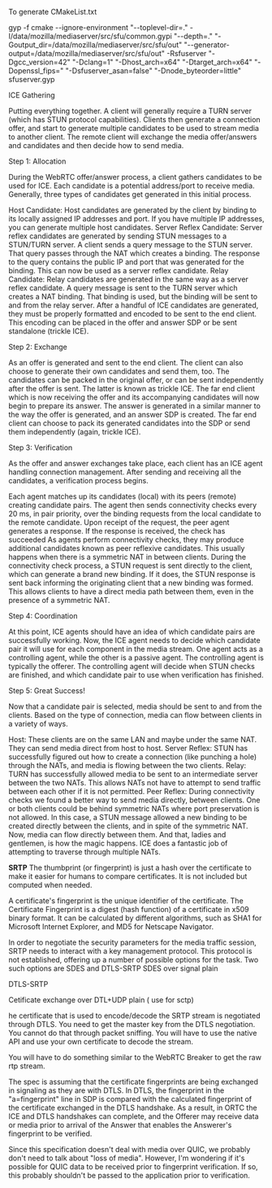 To generate CMakeList.txt

gyp -f cmake  --ignore-environment "--toplevel-dir=." -I/data/mozilla/mediaserver/src/sfu/common.gypi "--depth=." "-Goutput_dir=/data/mozilla/mediaserver/src/sfu/out" "--generator-output=/data/mozilla/mediaserver/src/sfu/out" -Rsfuserver "-Dgcc_version=42" "-Dclang=1" "-Dhost_arch=x64" "-Dtarget_arch=x64" "-Dopenssl_fips=" "-Dsfuserver_asan=false" "-Dnode_byteorder=little" sfuserver.gyp



ICE Gathering

Putting everything together. A client will generally require a TURN server (which has STUN protocol capabilities). Clients then generate a connection offer, and start to generate multiple candidates to be used to stream media to another client. The remote client will exchange the media offer/answers and candidates and then decide how to send media.

Step 1: Allocation

During the WebRTC offer/answer process, a client gathers candidates to be used for ICE. Each candidate is a potential address/port to receive media. Generally, three types of candidates get generated in this initial process.

Host Candidate: Host candidates are generated by the client by binding to its locally assigned IP addresses and port. If you have multiple IP addresses, you can generate multiple host candidates.
Server Reflex Candidate: Server reflex candidates are generated by sending STUN messages to a STUN/TURN server. A client sends a query message to the STUN server. That query passes through the NAT which creates a binding. The response to the query contains the public IP and port that was generated for the binding. This can now be used as a server reflex candidate.
Relay Candidate: Relay candidates are generated in the same way as a server reflex candidate. A query message is sent to the TURN server which creates a NAT binding. That binding is used, but the binding will be sent to and from the relay server.
After a handful of ICE candidates are generated, they must be properly formatted and encoded to be sent to the end client. This encoding can be placed in the offer and answer SDP or be sent standalone (trickle ICE).

Step 2: Exchange

As an offer is generated and sent to the end client. The client can also choose to generate their own candidates and send them, too. The candidates can be packed in the original offer, or can be sent independently after the offer is sent. The latter is known as trickle ICE. The far end client which is now receiving the offer and its accompanying candidates will now begin to prepare its answer. The answer is generated in a similar manner to the way the offer is generated, and an answer SDP is created. The far end client can choose to pack its generated candidates into the SDP or send them independently (again, trickle ICE).

Step 3: Verification

As the offer and answer exchanges take place, each client has an ICE agent handling connection management. After sending and receiving all the candidates, a verification process begins.

Each agent matches up its candidates (local) with its peers (remote) creating candidate pairs.
The agent then sends connectivity checks every 20 ms, in pair priority, over the binding requests from the local candidate to the remote candidate.
Upon receipt of the request, the peer agent generates a response.
If the response is received, the check has succeeded
As agents perform connectivity checks, they may produce additional candidates known as peer reflexive candidates. This usually happens when there is a symmetric NAT in between clients. During the connectivity check process, a STUN request is sent directly to the client, which can generate a brand new binding. If it does, the STUN response is sent back informing the originating client that a new binding was formed. This allows clients to have a direct media path between them, even in the presence of a symmetric NAT.

Step 4: Coordination

At this point, ICE agents should have an idea of which candidate pairs are successfully working. Now, the ICE agent needs to decide which candidate pair it will use for each component in the media stream. One agent acts as a controlling agent, while the other is a passive agent. The controlling agent is typically the offerer. The controlling agent will decide when STUN checks are finished, and which candidate pair to use when verification has finished.

Step 5: Great Success!

Now that a candidate pair is selected, media should be sent to and from the clients. Based on the type of connection, media can flow between clients in a variety of ways.

Host: These clients are on the same LAN and maybe under the same NAT. They can send media direct from host to host.
Server Reflex: STUN has successfully figured out how to create a connection (like punching a hole) through the NATs, and media is flowing between the two clients.
Relay: TURN has successfully allowed media to be sent to an intermediate server between the two NATs. This allows NATs not have to attempt to send traffic between each other if it is not permitted.
Peer Reflex: During connectivity checks we found a better way to send media directly, between clients. One or both clients could be behind symmetric NATs where port preservation is not allowed. In this case, a STUN message allowed a new binding to be created directly between the clients, and in spite of the symmetric NAT. Now, media can flow directly between them.
And that, ladies and gentlemen, is how the magic happens. ICE does a fantastic job of attempting to traverse through multiple NATs.




**SRTP**
The thumbprint (or fingerprint) is just a hash over the certificate to make it easier for humans to compare certificates. It is not included but computed when needed.

A certificate's fingerprint is the unique identifier of the certificate. The Certificate Fingerprint is a digest (hash function) of a certificate in x509 binary format. It can be calculated by different algorithms, such as SHA1 for Microsoft Internet Explorer, and MD5 for Netscape Navigator.



In order to negotiate the security parameters for the media traffic session, SRTP needs to interact with a key management protocol. This protocol is not established, offering up a number of possible options for the task. Two such options are SDES and DTLS-SRTP
SDES over signal   plain

DTLS-SRTP 

Cetificate exchange over DTL+UDP plain
(  use for sctp)


he certificate that is used to encode/decode the SRTP stream is negotiated through DTLS. You need to get the master key from the DTLS negotiation. You cannot do that through packet sniffing. You will have to use the native API and use your own certificate to decode the stream.

You will have to do something similar to the WebRTC Breaker to get the raw rtp stream. 


The spec is assuming that the certificate fingerprints are being exchanged in signaling as they are with DTLS. In DTLS, the fingerprint in the "a=fingerprint" line in SDP is compared with the calculated fingerprint of the certificate exchanged in the DTLS handshake. As a result, in ORTC the ICE and DTLS handshakes can complete, and the Offerer may receive data or media prior to arrival of the Answer that enables the Answerer's fingerprint to be verified.

Since this specification doesn't deal with media over QUIC, we probably don't need to talk about "loss of media". However, I'm wondering if it's possible for QUIC data to be received prior to fingerprint verification. If so, this probably shouldn't be passed to the application prior to verification.
